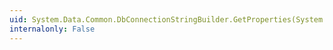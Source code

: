 ```yaml
---
uid: System.Data.Common.DbConnectionStringBuilder.GetProperties(System.Collections.Hashtable)
internalonly: False
---
```

